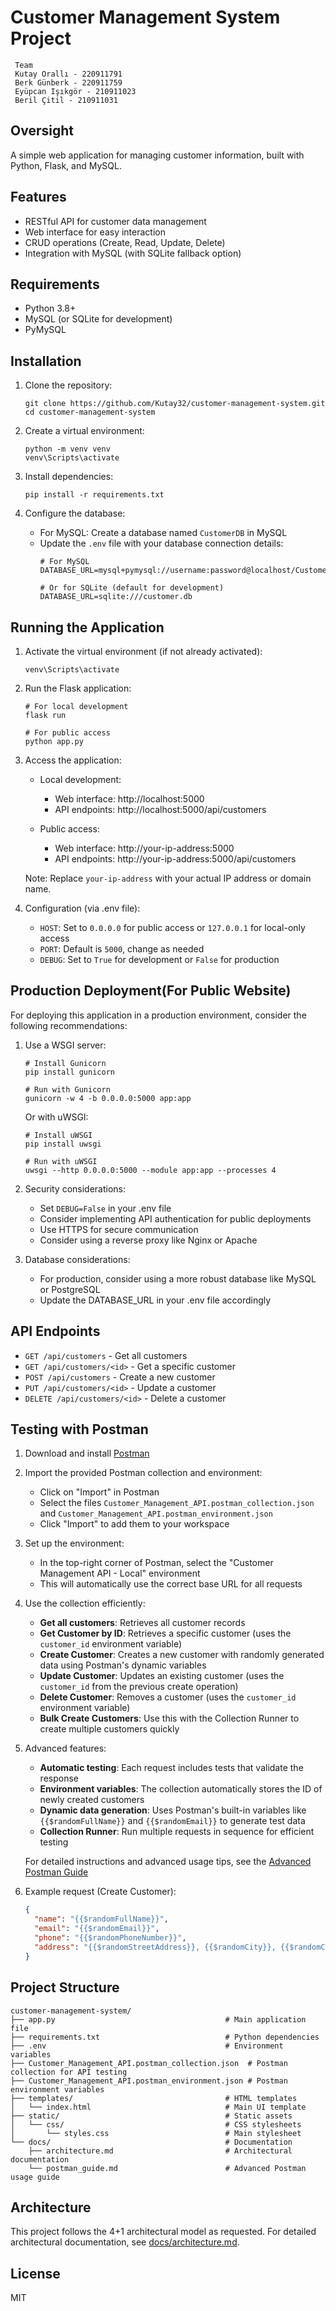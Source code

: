 # Customer Management System Project 
  ```
   Team
   Kutay Orallı - 220911791
   Berk Günberk - 220911759
   Eyüpcan Işıkgör - 210911023
   Beril Çitil - 210911031
  ```
## Oversight
A simple web application for managing customer information, built with Python, Flask, and MySQL.

## Features

- RESTful API for customer data management
- Web interface for easy interaction
- CRUD operations (Create, Read, Update, Delete)
- Integration with MySQL (with SQLite fallback option)

## Requirements

- Python 3.8+
- MySQL (or SQLite for development)
- PyMySQL

## Installation

1. Clone the repository:
   ```
   git clone https://github.com/Kutay32/customer-management-system.git
   cd customer-management-system
   ```

2. Create a virtual environment:
   ```
   python -m venv venv
   venv\Scripts\activate
   ```

3. Install dependencies:
   ```
   pip install -r requirements.txt
   ```

4. Configure the database:
   - For MySQL: Create a database named `CustomerDB` in MySQL
   - Update the `.env` file with your database connection details:
     ```
     # For MySQL
     DATABASE_URL=mysql+pymysql://username:password@localhost/CustomerDB

     # Or for SQLite (default for development)
     DATABASE_URL=sqlite:///customer.db
     ```

## Running the Application

1. Activate the virtual environment (if not already activated):
   ```
   venv\Scripts\activate
   ```

2. Run the Flask application:
   ```
   # For local development
   flask run

   # For public access
   python app.py
   ```

3. Access the application:
   - Local development:
     - Web interface: http://localhost:5000
     - API endpoints: http://localhost:5000/api/customers

   - Public access:
     - Web interface: http://your-ip-address:5000
     - API endpoints: http://your-ip-address:5000/api/customers

   Note: Replace `your-ip-address` with your actual IP address or domain name.

4. Configuration (via .env file):
   - `HOST`: Set to `0.0.0.0` for public access or `127.0.0.1` for local-only access
   - `PORT`: Default is `5000`, change as needed
   - `DEBUG`: Set to `True` for development or `False` for production

## Production Deployment(For Public Website)

For deploying this application in a production environment, consider the following recommendations:

1. Use a WSGI server:
   ```
   # Install Gunicorn
   pip install gunicorn

   # Run with Gunicorn
   gunicorn -w 4 -b 0.0.0.0:5000 app:app
   ```

   Or with uWSGI:
   ```
   # Install uWSGI
   pip install uwsgi

   # Run with uWSGI
   uwsgi --http 0.0.0.0:5000 --module app:app --processes 4
   ```

2. Security considerations:
   - Set `DEBUG=False` in your .env file
   - Consider implementing API authentication for public deployments
   - Use HTTPS for secure communication
   - Consider using a reverse proxy like Nginx or Apache

3. Database considerations:
   - For production, consider using a more robust database like MySQL or PostgreSQL
   - Update the DATABASE_URL in your .env file accordingly

## API Endpoints

- `GET /api/customers` - Get all customers
- `GET /api/customers/<id>` - Get a specific customer
- `POST /api/customers` - Create a new customer
- `PUT /api/customers/<id>` - Update a customer
- `DELETE /api/customers/<id>` - Delete a customer

## Testing with Postman

1. Download and install [Postman](https://www.postman.com/downloads/)
2. Import the provided Postman collection and environment:
   - Click on "Import" in Postman
   - Select the files `Customer_Management_API.postman_collection.json` and `Customer_Management_API.postman_environment.json`
   - Click "Import" to add them to your workspace

3. Set up the environment:
   - In the top-right corner of Postman, select the "Customer Management API - Local" environment
   - This will automatically use the correct base URL for all requests

4. Use the collection efficiently:
   - **Get all customers**: Retrieves all customer records
   - **Get Customer by ID**: Retrieves a specific customer (uses the `customer_id` environment variable)
   - **Create Customer**: Creates a new customer with randomly generated data using Postman's dynamic variables
   - **Update Customer**: Updates an existing customer (uses the `customer_id` from the previous create operation)
   - **Delete Customer**: Removes a customer (uses the `customer_id` environment variable)
   - **Bulk Create Customers**: Use this with the Collection Runner to create multiple customers quickly

5. Advanced features:
   - **Automatic testing**: Each request includes tests that validate the response
   - **Environment variables**: The collection automatically stores the ID of newly created customers
   - **Dynamic data generation**: Uses Postman's built-in variables like `{{$randomFullName}}` and `{{$randomEmail}}` to generate test data
   - **Collection Runner**: Run multiple requests in sequence for efficient testing

   For detailed instructions and advanced usage tips, see the [Advanced Postman Guide](docs/postman_guide.md)

6. Example request (Create Customer):
   ```json
   {
     "name": "{{$randomFullName}}",
     "email": "{{$randomEmail}}",
     "phone": "{{$randomPhoneNumber}}",
     "address": "{{$randomStreetAddress}}, {{$randomCity}}, {{$randomCountry}}"
   }
   ```

## Project Structure

```
customer-management-system/
├── app.py                                      # Main application file
├── requirements.txt                            # Python dependencies
├── .env                                        # Environment variables
├── Customer_Management_API.postman_collection.json  # Postman collection for API testing
├── Customer_Management_API.postman_environment.json # Postman environment variables
├── templates/                                  # HTML templates
│   └── index.html                              # Main UI template
├── static/                                     # Static assets
│   └── css/                                    # CSS stylesheets
│       └── styles.css                          # Main stylesheet
└── docs/                                       # Documentation
    ├── architecture.md                         # Architectural documentation
    └── postman_guide.md                        # Advanced Postman usage guide
```

## Architecture

This project follows the 4+1 architectural model as requested. For detailed architectural documentation, see [docs/architecture.md](docs/architecture.md).

## License

MIT
